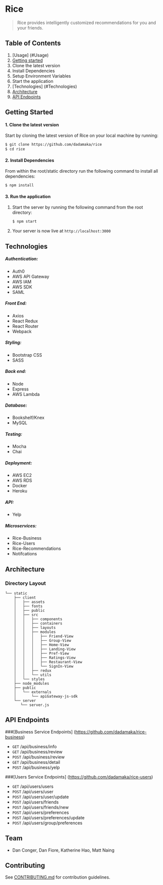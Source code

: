 # Rice
> Rice provides intelligently customized recommendations for you and your friends.

## Table of Contents
1. [Usage] (#Usage)
2. [Getting started](#Getting-Started)
  1. Clone the latest version
  2. Install Dependencies
  3. Setup Environment Variables
  4. Start the application
3. [Technologies] (#Technologies)
4. [Architecture](#Architecture)
5. [API Endpoints](#Endpoint)


## <a id="Getting-Started"></a> Getting Started
#### 1. Clone the latest version

  Start by cloning the latest version of Rice on your local machine by running:

  ```sh
  $ git clone https://github.com/dadamaka/rice
  $ cd rice
  ```
  
#### 2. Install Dependencies
  From within the root/static directory run the following command to install all dependencies:

  ```sh
  $ npm install
  ```

#### 3. Run the application

1. Start the server by running the following command from the root directory:

    ```sh
    $ npm start
    ```
2. Your server is now live at ```http://localhost:3000```
        
## <a id="Technologies"></a>Technologies

##### Authentication:
- Auth0
- AWS API Gateway
- AWS IAM
- AWS SDK
- SAML

##### Front End:
- Axios
- React Redux
- React Router
- Webpack

##### Styling:
- Bootstrap CSS
- SASS

##### Back end:
- Node
- Express
- AWS Lambda

##### Database:
- Bookshelf/Knex
- MySQL

##### Testing:
- Mocha
- Chai

##### Deployment:
- AWS EC2
- AWS RDS
- Docker
- Heroku

##### API:
- Yelp

##### Microservices:
- Rice-Business
- Rice-Users
- Rice-Recommendations
- Notifcations

## <a id="Architecture"></a>Architecture

### Directory Layout
```
└── static
    ├── client
    │   ├── assets
    │   ├── fonts
    │   ├── public
    │   ├── src
    │   │   ├── components
    │   │   ├── containers
    │   │   ├── layouts
    │   │   ├── modules
    │   │   │   ├── Friend-View
    │   │   │   ├── Group-View
    │   │   │   ├── Home-View
    │   │   │   ├── Landing-View
    │   │   │   ├── Pref-View
    │   │   │   ├── Ratings-View
    │   │   │   ├── Restaurant-View
    │   │   │   └── SignIn-View
    │   │   ├── redux
    │   │   └── utils
    │   └── styles
    ├── node_modules
    ├── public
    │   └── externals
    │       └── apiGateway-js-sdk
    └── server
       └── server.js

```
## <a id="Endpoint"></a>API Endpoints
###[Business Service Endpoints] (https://github.com/dadamaka/rice-business)
- `GET` /api/business/info  
- `GET` /api/business/review  
- `POST` /api/business/review  
- `GET` /api/business/detail  
- `POST` /api/business/yelp  

###[Users Service Endpoints] (https://github.com/dadamaka/rice-users)

- `GET` /api/users/users
- `POST` /api/users/user
- `POST` /api/users/user/update
- `POST` /api/users/friends
- `POST` /api/users/friends/new  
- `POST` /api/users/preferences  
- `POST` /api/users/preferences/update
- `POST` /api/users/group/preferences

## Team
  - Dan Conger, Dan Fiore, Katherine Hao, Matt Naing

## Contributing
See [CONTRIBUTING.md](CONTRIBUTING.md) for contribution guidelines.


